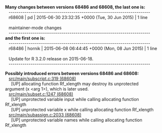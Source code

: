 __Many changes between versions 68486 and 68608, the last one is:__  
&nbsp;&nbsp;  ------------------------------------------------------------------------  
&nbsp;&nbsp;  r68608 | pd | 2015-06-30 23:32:35 +0000 (Tue, 30 Jun 2015) | 1 line  
&nbsp;&nbsp;    
&nbsp;&nbsp;  maintainer-mode changes  
&nbsp;&nbsp;  ------------------------------------------------------------------------  
__and the first one is:__  
&nbsp;&nbsp;  ------------------------------------------------------------------------  
&nbsp;&nbsp;  r68486 | hornik | 2015-06-08 06:44:45 +0000 (Mon, 08 Jun 2015) | 1 line  
&nbsp;&nbsp;    
&nbsp;&nbsp;  Update for R 3.2.0 release on 2015-06-18.  
&nbsp;&nbsp;  ------------------------------------------------------------------------  
  
__Possibly introduced errors between versions 68486 and 68608:__  
&nbsp;&nbsp;  [src/main/subscript.c:319 (68608)](https://github.com/wch/r-source/blob/ebb4b8e50d6a05d9caaf64441e09afe8206eeb3c/src/main/subscript.c/#L319)  
&nbsp;&nbsp;&nbsp;&nbsp;    [UP] allocating function Rf_xlength may destroy its unprotected argument (x <arg 1>), which is later used.  
&nbsp;&nbsp;  [src/main/subset.c:1247 (68608)](https://github.com/wch/r-source/blob/ebb4b8e50d6a05d9caaf64441e09afe8206eeb3c/src/main/subset.c/#L1247)  
&nbsp;&nbsp;&nbsp;&nbsp;    [UP] unprotected variable input while calling allocating function Rf_xlength  
&nbsp;&nbsp;&nbsp;&nbsp;    [UP] unprotected variable x while calling allocating function Rf_xlength  
&nbsp;&nbsp;  [src/main/subassign.c:2033 (68608)](https://github.com/wch/r-source/blob/ebb4b8e50d6a05d9caaf64441e09afe8206eeb3c/src/main/subassign.c/#L2033)  
&nbsp;&nbsp;&nbsp;&nbsp;    [UP] unprotected variable names while calling allocating function Rf_xlength  
  
  
